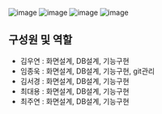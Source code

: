 ![image](https://user-images.githubusercontent.com/87286684/202951412-5cacdee9-53e9-4d18-a51d-6da832097f81.png)
![image](https://user-images.githubusercontent.com/87286684/202951488-2b89aee8-a2ca-4e92-9511-1cb09d218a56.png)
![image](https://user-images.githubusercontent.com/87286684/202951510-ac4aca82-dab4-417d-8196-2a1be676d4cb.png)
![image](https://user-images.githubusercontent.com/87286684/202951540-d50045cb-55a5-4555-98b4-bb5e51f47882.png)
<h2>구성원 및 역할</h2>
<ul> 
  <li>김우연 : 화면설계, DB설계, 기능구현</li>
  <li>임종욱 : 화면설계, DB설계, 기능구현, git관리</li>
  <li>김서경 : 화면설계, DB설계, 기능구현</li>
  <li>최대용 : 화면설계, DB설계, 기능구현</li>
  <li>최주연 : 화면설계, DB설계, 기능구현</li>
</ul>
<br><br>

